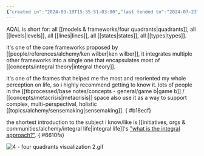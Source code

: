 ```yaml
---
{"created in":"2024-03-10T15:35:51-03:00","last tended to":"2024-07-23T01:39:12-03:00","aliases":["AQAL framework"],"tags":["framework","integraltheory","🌿"],"dg-publish":true,"permalink":"/models-and-frameworks/aqal/","dgPassFrontmatter":true,"created":"2024-03-10T15:35:51.504-03:00","updated":"2024-07-23T01:39:14.797-03:00"}
---
```


AQAL is short for: all [[models & frameworks/four quadrants\|quadrants]], all [[levels\|levels]], all [[lines\|lines]], all [[states\|states]], all [[types\|types]].

it's one of the core frameworks proposed by [[people/references/alchemy/ken wilber\|ken wilber]], it integrates multiple other frameworks into a single one that encapsulates most of [[concepts/integral theory\|integral theory]].

it's one of the frames that helped me the most and reoriented my whole perception on life, so i highly recommend getting to know it. lots of people in the [[tbprocessed/base notes/concepts - general/game b\|game b]] / [[concepts/metacrisis\|metacrisis]] space also use it as a way to support complex, multi-perspectival, holistic [[topics/alchemy/sensemaking\|sensemaking]].
{ #b18ecf}


the shortest introduction to the subject i know/like is [[initiatives, orgs & communities/alchemy/integral life\|integral life]]'s ["what is the integral approach?"](https://integrallife.com/what-is-integral-approach/).
{ #6610fa}


![4 - four quadrants visualization 2.gif](/img/user/assets/4%20-%20four%20quadrants%20visualization%202.gif)